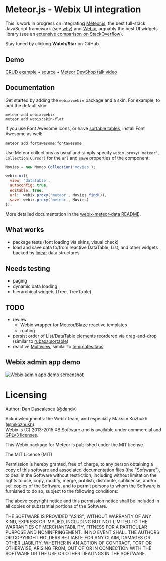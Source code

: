 # Meteor.js - Webix UI integration

This is work in progress on integrating [Meteor.js](http://meteor.com),
the best full-stack JavaScript framework (see [why](http://www.meteorpedia.com/read/Why_Meteor))
and [Webix](http://webix.com), arguably the best UI widgets library (see an
[extensive comparison on StackOverflow](http://stackoverflow.com/questions/200284/what-are-alternatives-to-extjs)).

Stay tuned by clicking **Watch**/**Star** on GitHub.

## Demo

[CRUD example](http://webix.meteor.com) • [source](examples/crud) • [Meteor DevShop talk video](http://youtube.com/watch?v=s3ylMIf_0XU)


## Documentation

Get started by adding the `webix:webix` package and a skin. For example, to add the default skin:

    meteor add webix:webix
    meteor add webix:skin-flat
    
If you use Font Awesome icons, or have [sortable tables](https://github.com/webix-hub/tracker/issues/223), install Font Awesome as well:

    meteor add fortawesome:fontawesome

Use Meteor collections as usual and simply specify `webix.proxy('meteor', Collection|Cursor)` for the
`url` and `save` properties of the component:

```js
Movies = new Mongo.Collection('movies');

webix.ui({
  view: 'datatable',
  autoconfig: true,
  editable: true,
  url:  webix.proxy('meteor', Movies.find()),
  save: webix.proxy('meteor', Movies)
});
```

More detailed documentation in the [webix-meteor-data README](../../../webix-meteor-data).


## What works

* package tests (font loading via skins, visual check)
* load and save data to/from reactive DataTable, List, and other widgets backed by
  [linear](http://docs.webix.com/desktop__dynamic_loading.html) data structures


## Needs testing

* paging
* dynamic data loading
* hierarchical widgets (Tree, TreeTable)


## TODO

* review
  * Webix wrapper for Meteor/Blaze reactive templates
  * routing
* persist order of List/DataTable elements reordered via drag-and-drop (similar to
  [rubaxa:sortable](https://atmospherejs.com/rubaxa/sortable))
* reactive [Multiview](http://docs.webix.com/desktop__multiview.html), similar to
  [templates:tabs](https://atmospherejs.com/templates/tabs)


## Webix admin app demo

[![Webix admin app demo screenshot](Webix-admin_app.png)](http://webix.com/demos/admin-app/#!/app/dashboard)


# Licensing

Author: Dan Dascalescu ([@dandv](http://github.com/dandv))

Acknowledgments: the Webix team, and especially Maksim Kozhukh ([@mkozhukh](https://github.com/mkozhukh)).  
Webix is (C) 2013-2015 XB Software and is available under commercial and
[GPLv3 licenses](http://forum.webix.com/discussion/2114/webix-gpl-as-ui-on-commercial-server).

This Webix package for Meteor is published under the MIT license.

The MIT License (MIT)

Permission is hereby granted, free of charge, to any person obtaining a copy of
this software and associated documentation files (the "Software"), to deal in
the Software without restriction, including without limitation the rights to
use, copy, modify, merge, publish, distribute, sublicense, and/or sell copies of
the Software, and to permit persons to whom the Software is furnished to do so,
subject to the following conditions:

The above copyright notice and this permission notice shall be included in all
copies or substantial portions of the Software.

THE SOFTWARE IS PROVIDED "AS IS", WITHOUT WARRANTY OF ANY KIND, EXPRESS OR
IMPLIED, INCLUDING BUT NOT LIMITED TO THE WARRANTIES OF MERCHANTABILITY, FITNESS
FOR A PARTICULAR PURPOSE AND NONINFRINGEMENT. IN NO EVENT SHALL THE AUTHORS OR
COPYRIGHT HOLDERS BE LIABLE FOR ANY CLAIM, DAMAGES OR OTHER LIABILITY, WHETHER
IN AN ACTION OF CONTRACT, TORT OR OTHERWISE, ARISING FROM, OUT OF OR IN
CONNECTION WITH THE SOFTWARE OR THE USE OR OTHER DEALINGS IN THE SOFTWARE.
